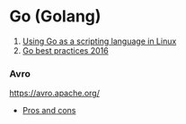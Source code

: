 # Go (Golang)

1. [Using Go as a scripting language in Linux](https://blog.cloudflare.com/using-go-as-a-scripting-language-in-linux/)
1. [Go best practices 2016](https://peter.bourgon.org/go-best-practices-2016/)
### Avro 
https://avro.apache.org/ 

* [Pros and cons](avro.md)

